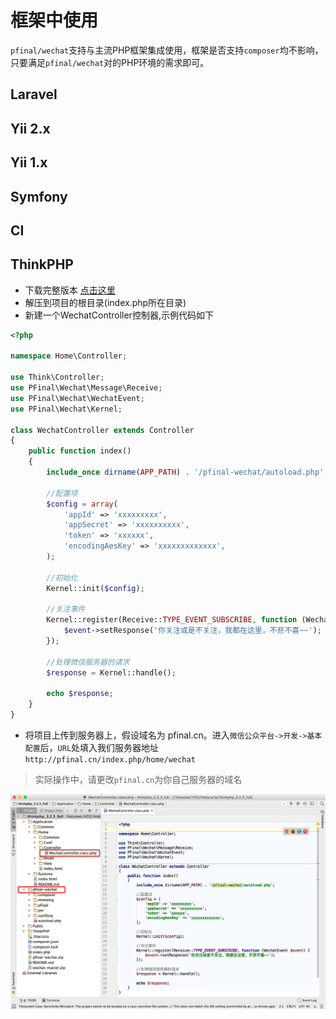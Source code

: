 # 框架中使用

`pfinal/wechat`支持与主流PHP框架集成使用，框架是否支持`composer`均不影响，只要满足`pfinal/wechat`对的PHP环境的需求即可。


## Laravel

## Yii 2.x

## Yii 1.x

## Symfony

## CI

## ThinkPHP

* 下载完整版本 [点击这里](https://github.com/pfinal/wechat/raw/master/dist/pfinal-wechat-full.zip)
* 解压到项目的根目录(index.php所在目录)
* 新建一个WechatController控制器,示例代码如下

```PHP
<?php

namespace Home\Controller;

use Think\Controller;
use PFinal\Wechat\Message\Receive;
use PFinal\Wechat\WechatEvent;
use PFinal\Wechat\Kernel;

class WechatController extends Controller
{
    public function index()
    {
        include_once dirname(APP_PATH) . '/pfinal-wechat/autoload.php';

        //配置项
        $config = array(
            'appId' => 'xxxxxxxxx',
            'appSecret' => 'xxxxxxxxxx',
            'token' => 'xxxxxx',
            'encodingAesKey' => 'xxxxxxxxxxxxx',
        );

        //初始化
        Kernel::init($config);

        //关注事件
        Kernel::register(Receive::TYPE_EVENT_SUBSCRIBE, function (WechatEvent $event) {
            $event->setResponse('你关注或是不关注，我都在这里，不悲不喜~~');
        });

        //处理微信服务器的请求
        $response = Kernel::handle();

        echo $response;
    }
}
```

* 将项目上传到服务器上，假设域名为 pfinal.cn。进入`微信公众平台->开发->基本配置`后，`URL`处填入我们服务器地址 `http://pfinal.cn/index.php/home/wechat`

> 实际操作中，请更改`pfinal.cn`为你自己服务器的域名

![](img/tp.png)
